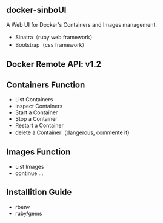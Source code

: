 ## docker-sinboUI
A Web UI for Docker's Containers and Images management.

* Sinatra（ruby web framework）
* Bootstrap（css framework）

## Docker Remote API: v1.2

## Containers Function
* List Containers
* Inspect Containers
* Start a Container
* Stop a Container
* Restart a Container
* delete a Container（dangerous, commente it）

## Images Function
* List Images
* continue ...

## Installition Guide
* rbenv
* ruby/gems

